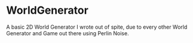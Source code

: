 # WorldGenerator
 A basic 2D World Generator I wrote out of spite, due to every other World Generator and Game out there using Perlin Noise.

